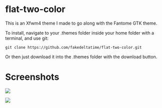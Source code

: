 # flat-two-color
This is an Xfwm4 theme I made to go along with the Fantome GTK theme.

To install, navigate to your .themes folder inside your home folder with a terminal, and use git:

```git clone https://github.com/fakedeltatime/flat-two-color.git```

Or then just download it into the .themes folder with the download button.

# Screenshots
![](screenshots/preview1.png)

![](screenshots/preview2.png)
